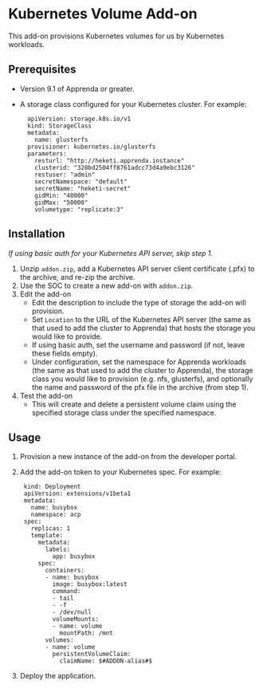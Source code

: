 # Kubernetes Volume Add-on
This add-on provisions Kubernetes volumes for us by Kubernetes workloads.

## Prerequisites
* Version 9.1 of Apprenda or greater.
* A storage class configured for your Kubernetes cluster. For example:

        apiVersion: storage.k8s.io/v1
        kind: StorageClass
        metadata:
          name: glusterfs
        provisioner: kubernetes.io/glusterfs
        parameters:
          resturl: "http://heketi.apprenda.instance"
          clusterid: "328bd2504ff8761adcc73d4a9ebc3126"
          restuser: "admin"
          secretNamespace: "default"
          secretName: "heketi-secret"
          gidMin: "40000"
          gidMax: "50000"
          volumetype: "replicate:3"

## Installation
*If using basic auth for your Kubernetes API server, skip step 1.*

1. Unzip ```addon.zip```, add a Kubernetes API server client certificate (.pfx) to the archive, and re-zip the archive.
2. Use the SOC to create a new add-on with ```addon.zip```.
3. Edit the add-on
    * Edit the description to include the type of storage the add-on will provision.
    * Set ```Location``` to the URL of the Kubernetes API server (the same as that used to add the cluster to Apprenda) that hosts the storage you would like to provide.
    * If using basic auth, set the username and password (if not, leave these fields empty).
    * Under configuration, set the namespace for Apprenda workloads (the same as that used to add the cluster to Apprenda), the storage class you would like to provision (e.g. nfs, glusterfs), and optionally the name and password of the pfx file in the archive (from step 1).
4. Test the add-on
    * This will create and delete a persistent volume claim using the specified storage class under the specified namespace.

## Usage
1. Provision a new instance of the add-on from the developer portal.
2. Add the add-on token to your Kubernetes spec. For example:

        kind: Deployment
        apiVersion: extensions/v1beta1
        metadata:
          name: busybox
          namespace: acp
        spec:
          replicas: 1
          template:
            metadata:
              labels:
                app: busybox
            spec:
              containers:
              - name: busybox
                image: busybox:latest
                command:
                - tail
                - -f
                - /dev/null
                volumeMounts:
                - name: volume
                  mountPath: /mnt
              volumes:
              - name: volume
                persistentVolumeClaim:
                  claimName: $#ADDON-alias#$

3. Deploy the application.